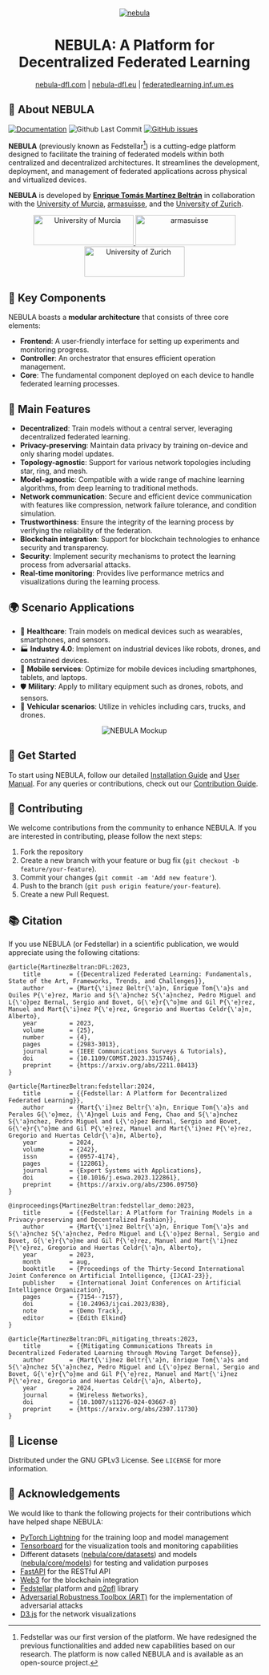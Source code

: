 <br>
<p align="center">
  <a href="https://github.com/CyberDataLab/nebula">
    <img src="https://raw.githubusercontent.com/CyberDataLab/nebula/5b44d54eec9186f7c9f6351f26cd92b33bd37fdf/docs/_prebuilt/static/nebula-logo.jpg" alt="nebula">
  </a>
  <h1 align="center">NEBULA: A Platform for Decentralized Federated Learning</h1>

  <p align="center">
    <a href="https://nebula-dfl.com">nebula-dfl.com</a> |
	<a href="https://nebula-dfl.eu">nebula-dfl.eu</a> |
	<a href="https://federeratedlearning.inf.um.es">federatedlearning.inf.um.es</a>
  </p>
</p>

## 🌌 About NEBULA

[![Documentation](https://img.shields.io/badge/docs-latest-brightgreen.svg?style=flat)](https://nebula.enriquetomasmb.com)
![Github Last Commit](https://img.shields.io/github/last-commit/CyberDataLab/nebula)
[![GitHub issues](https://img.shields.io/github/issues/CyberDataLab/nebula)](https://github.com/CyberDataLab/nebula/issues)

**NEBULA** (previously known as Fedstellar[^1]) is a cutting-edge platform designed to facilitate the training of federated models within both centralized and decentralized architectures. It streamlines the development, deployment, and management of federated applications across physical and virtualized devices.

**NEBULA** is developed by **[Enrique Tomás Martínez Beltrán](https://enriquetomasmb.com)** in collaboration with the [University of Murcia](https://www.um.es/en), [armasuisse](https://www.armasuisse.ch/en), and the [University of Zurich](https://www.uzh.ch/).

<p align="center">
	<a href="https://um.es">
	<img src="https://raw.githubusercontent.com/CyberDataLab/nebula/5b44d54eec9186f7c9f6351f26cd92b33bd37fdf/docs/_prebuilt/static/umu.jpg" alt="University of Murcia" width="200" height="60">
	</a>
	<a href="https://www.armasuisse.ch/en">
	<img src="https://raw.githubusercontent.com/CyberDataLab/nebula/5b44d54eec9186f7c9f6351f26cd92b33bd37fdf/docs/_prebuilt/static/armasuisse.jpg" alt="armasuisse" width="200" height="60">
	</a>
	<a href="https://www.uzh.ch/">
	<img src="https://raw.githubusercontent.com/CyberDataLab/nebula/5b44d54eec9186f7c9f6351f26cd92b33bd37fdf/docs/_prebuilt/static/uzh.jpg" alt="University of Zurich" width="200" height="60">
	</a>
</p>

## 🚀 Key Components

NEBULA boasts a **modular architecture** that consists of three core elements:

- **Frontend**: A user-friendly interface for setting up experiments and monitoring progress.
- **Controller**: An orchestrator that ensures efficient operation management.
- **Core**: The fundamental component deployed on each device to handle federated learning processes.

## 🌟 Main Features

- **Decentralized**: Train models without a central server, leveraging decentralized federated learning.
- **Privacy-preserving**: Maintain data privacy by training on-device and only sharing model updates.
- **Topology-agnostic**: Support for various network topologies including star, ring, and mesh.
- **Model-agnostic**: Compatible with a wide range of machine learning algorithms, from deep learning to traditional methods.
- **Network communication**: Secure and efficient device communication with features like compression, network failure tolerance, and condition simulation.
- **Trustworthiness**: Ensure the integrity of the learning process by verifying the reliability of the federation.
- **Blockchain integration**: Support for blockchain technologies to enhance security and transparency.
- **Security**: Implement security mechanisms to protect the learning process from adversarial attacks.
- **Real-time monitoring**: Provides live performance metrics and visualizations during the learning process.

## 🌍 Scenario Applications

- 🏥 **Healthcare**: Train models on medical devices such as wearables, smartphones, and sensors.
- 🏭 **Industry 4.0**: Implement on industrial devices like robots, drones, and constrained devices.
- 📱 **Mobile services**: Optimize for mobile devices including smartphones, tablets, and laptops.
- 🛡️ **Military**: Apply to military equipment such as drones, robots, and sensors.
- 🚗 **Vehicular scenarios**: Utilize in vehicles including cars, trucks, and drones.

<p align="center">
  <img src="https://raw.githubusercontent.com/CyberDataLab/nebula/5b44d54eec9186f7c9f6351f26cd92b33bd37fdf/docs/_prebuilt/static/nebula-mockup.png" alt="NEBULA Mockup">
</p>

[^1]: Fedstellar was our first version of the platform. We have redesigned the previous functionalities and added new capabilities based on our research. The platform is now called NEBULA and is available as an open-source project.

## 🎯 Get Started

To start using NEBULA, follow our detailed [Installation Guide](https://nebula.enriquetomasmb.com/installation/) and [User Manual](https://nebula.enriquetomasmb.com/usage/). For any queries or contributions, check out our [Contribution Guide](https://nebula.enriquetomasmb.com/contributing/).

## 🤝 Contributing

We welcome contributions from the community to enhance NEBULA. If you are interested in contributing, please follow the next steps:

1. Fork the repository
2. Create a new branch with your feature or bug fix (`git checkout -b feature/your-feature`).
3. Commit your changes (`git commit -am 'Add new feature'`).
4. Push to the branch (`git push origin feature/your-feature`).
5. Create a new Pull Request.

## 📚 Citation

If you use NEBULA (or Fedstellar) in a scientific publication, we would appreciate using the following citations:

```
@article{MartinezBeltran:DFL:2023,
	title        = {{Decentralized Federated Learning: Fundamentals, State of the Art, Frameworks, Trends, and Challenges}},
	author       = {Mart{\'i}nez Beltr{\'a}n, Enrique Tom{\'a}s and Quiles P{\'e}rez, Mario and S{\'a}nchez S{\'a}nchez, Pedro Miguel and L{\'o}pez Bernal, Sergio and Bovet, G{\'e}r{\^o}me and Gil P{\'e}rez, Manuel and Mart{\'i}nez P{\'e}rez, Gregorio and Huertas Celdr{\'a}n, Alberto},
	year         = 2023,
  	volume       = {25},
  	number       = {4},
  	pages        = {2983-3013},
	journal      = {IEEE Communications Surveys & Tutorials},
  	doi          = {10.1109/COMST.2023.3315746},
	preprint     = {https://arxiv.org/abs/2211.08413}
}
```

```
@article{MartinezBeltran:fedstellar:2024,
	title        = {{Fedstellar: A Platform for Decentralized Federated Learning}},
	author       = {Mart{\'i}nez Beltr{\'a}n, Enrique Tom{\'a}s and Perales G{\'o}mez, {\'A}ngel Luis and Feng, Chao and S{\'a}nchez S{\'a}nchez, Pedro Miguel and L{\'o}pez Bernal, Sergio and Bovet, G{\'e}r{\^o}me and Gil P{\'e}rez, Manuel and Mart{\'i}nez P{\'e}rez, Gregorio and Huertas Celdr{\'a}n, Alberto},
	year         = 2024,
	volume       = {242},
	issn         = {0957-4174},
	pages        = {122861},
	journal      = {Expert Systems with Applications},
  	doi          = {10.1016/j.eswa.2023.122861},
	preprint     = {https://arxiv.org/abs/2306.09750}
}
```

```
@inproceedings{MartinezBeltran:fedstellar_demo:2023,
	title        = {{Fedstellar: A Platform for Training Models in a Privacy-preserving and Decentralized Fashion}},
	author       = {Mart{\'i}nez Beltr{\'a}n, Enrique Tom{\'a}s and S{\'a}nchez S{\'a}nchez, Pedro Miguel and L{\'o}pez Bernal, Sergio and Bovet, G{\'e}r{\^o}me and Gil P{\'e}rez, Manuel and Mart{\'i}nez P{\'e}rez, Gregorio and Huertas Celdr{\'a}n, Alberto},
	year         = 2023,
	month        = aug,
	booktitle    = {Proceedings of the Thirty-Second International Joint Conference on Artificial Intelligence, {IJCAI-23}},
	publisher    = {International Joint Conferences on Artificial Intelligence Organization},
	pages        = {7154--7157},
	doi          = {10.24963/ijcai.2023/838},
	note         = {Demo Track},
	editor       = {Edith Elkind}
}
```

```
@article{MartinezBeltran:DFL_mitigating_threats:2023,
	title        = {{Mitigating Communications Threats in Decentralized Federated Learning through Moving Target Defense}},
	author       = {Mart{\'i}nez Beltr{\'a}n, Enrique Tom{\'a}s and S{\'a}nchez S{\'a}nchez, Pedro Miguel and L{\'o}pez Bernal, Sergio and Bovet, G{\'e}r{\^o}me and Gil P{\'e}rez, Manuel and Mart{\'i}nez P{\'e}rez, Gregorio and Huertas Celdr{\'a}n, Alberto},
	year         = 2024,
	journal	  	 = {Wireless Networks},
	doi 		 = {10.1007/s11276-024-03667-8}
	preprint     = {https://arxiv.org/abs/2307.11730}
}
```

## 📝 License

Distributed under the GNU GPLv3 License. See `LICENSE` for more information.

## 🙏 Acknowledgements

We would like to thank the following projects for their contributions which have helped shape NEBULA:

- [PyTorch Lightning](https://github.com/Lightning-AI/pytorch-lightning) for the training loop and model management
- [Tensorboard](https://github.com/tensorflow/tensorboard) for the visualization tools and monitoring capabilities
- Different datasets ([nebula/core/datasets](https://github.com/CyberDataLab/nebula/tree/main/nebula/core/datasets)) and models ([nebula/core/models](https://github.com/CyberDataLab/nebula/tree/main/nebula/core/models)) for testing and validation purposes
- [FastAPI](https://github.com/tiangolo/fastapi) for the RESTful API
- [Web3](https://github.com/ethereum/web3.py) for the blockchain integration
- [Fedstellar](https://github.com/CyberDataLab/fedstellar) platform and [p2pfl](https://github.com/pguijas/p2pfl/) library
- [Adversarial Robustness Toolbox (ART)](https://github.com/Trusted-AI/adversarial-robustness-toolbox) for the implementation of adversarial attacks
- [D3.js](https://github.com/d3/d3-force) for the network visualizations
